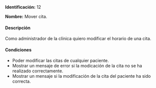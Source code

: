 **Identificación:** 12

**Nombre:** Mover cita.

#### Descripción
Como administrador de la clínica quiero modificar el horario de una cita.

#### Condiciones

* Poder modificar las citas de cualquier paciente.
* Mostrar un mensaje de error si la modicación de la cita no se ha realizado correctamente.
* Mostrar un mensaje si la modificación de la cita del paciente ha sido correcta.
